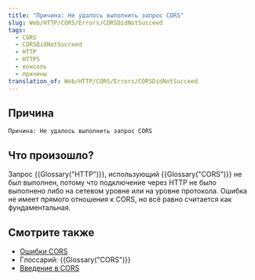 ```yaml
---
title: "Причина: Не удалось выполнить запрос CORS"
slug: Web/HTTP/CORS/Errors/CORSDidNotSucceed
tags:
  - CORS
  - CORSDidNotSucceed
  - HTTP
  - HTTPS
  - консоль
  - причины
translation_of: Web/HTTP/CORS/Errors/CORSDidNotSucceed
---
```


## Причина

```
Причина: Не удалось выполнить запрос CORS
```

## Что произошло?

Запрос {{Glossary("HTTP")}}, использующий {{Glossary("CORS")}} не был выполнен, потому что подключение через HTTP не было выполнено либо на сетевом уровне или на уровне протокола. Ошибка не имеет прямого отношения к CORS, но всё равно считается как фундаментальная.

## Смотрите также

- [Ошибки CORS](/ru/docs/Web/HTTP/CORS/Errors)
- Глоссарий: {{Glossary("CORS")}}
- [Введение в CORS](/ru/docs/Web/HTTP/CORS)
